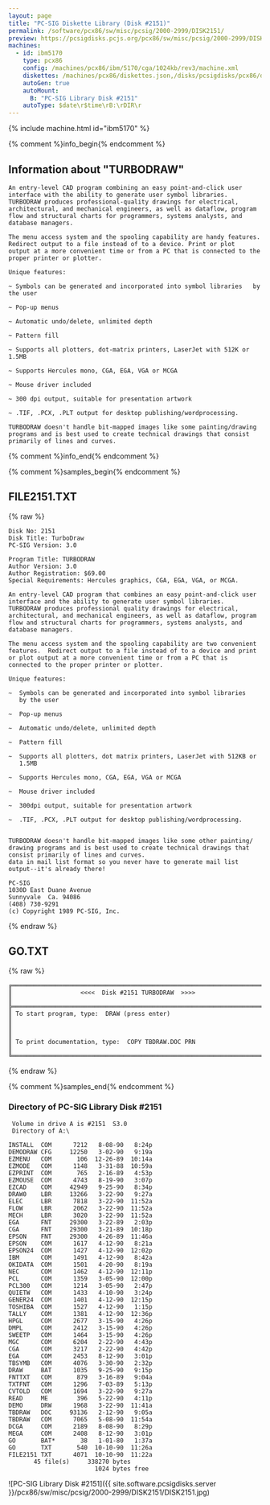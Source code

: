 ```yaml
---
layout: page
title: "PC-SIG Diskette Library (Disk #2151)"
permalink: /software/pcx86/sw/misc/pcsig/2000-2999/DISK2151/
preview: https://pcsigdisks.pcjs.org/pcx86/sw/misc/pcsig/2000-2999/DISK2151/DISK2151.jpg
machines:
  - id: ibm5170
    type: pcx86
    config: /machines/pcx86/ibm/5170/cga/1024kb/rev3/machine.xml
    diskettes: /machines/pcx86/diskettes.json,/disks/pcsigdisks/pcx86/diskettes.json
    autoGen: true
    autoMount:
      B: "PC-SIG Library Disk #2151"
    autoType: $date\r$time\rB:\rDIR\r
---
```


{% include machine.html id="ibm5170" %}

{% comment %}info_begin{% endcomment %}

## Information about "TURBODRAW"

    An entry-level CAD program combining an easy point-and-click user
    interface with the ability to generate user symbol libraries.
    TURBODRAW produces professional-quality drawings for electrical,
    architectural, and mechanical engineers, as well as dataflow, program
    flow and structural charts for programmers, systems analysts, and
    database managers.
    
    The menu access system and the spooling capability are handy features.
    Redirect output to a file instead of to a device. Print or plot
    output at a more convenient time or from a PC that is connected to the
    proper printer or plotter.
    
    Unique features:
    
    ~ Symbols can be generated and incorporated into symbol libraries   by
    the user
    
    ~ Pop-up menus
    
    ~ Automatic undo/delete, unlimited depth
    
    ~ Pattern fill
    
    ~ Supports all plotters, dot-matrix printers, LaserJet with 512K or
    1.5MB
    
    ~ Supports Hercules mono, CGA, EGA, VGA or MCGA
    
    ~ Mouse driver included
    
    ~ 300 dpi output, suitable for presentation artwork
    
    ~ .TIF, .PCX, .PLT output for desktop publishing/wordprocessing.
    
    TURBODRAW doesn't handle bit-mapped images like some painting/drawing
    programs and is best used to create technical drawings that consist
    primarily of lines and curves.
{% comment %}info_end{% endcomment %}

{% comment %}samples_begin{% endcomment %}

## FILE2151.TXT

{% raw %}
```
Disk No: 2151                                                           
Disk Title: TurboDraw                                                   
PC-SIG Version: 3.0                                                     
                                                                        
Program Title: TURBODRAW                                                
Author Version: 3.0                                                     
Author Registration: $69.00                                             
Special Requirements: Hercules graphics, CGA, EGA, VGA, or MCGA.        
                                                                        
An entry-level CAD program that combines an easy point-and-click user   
interface and the ability to generate user symbol libraries.            
TURBODRAW produces professional quality drawings for electrical,        
architectural, and mechanical engineers, as well as dataflow, program   
flow and structural charts for programmers, systems analysts, and       
database managers.                                                      
                                                                        
The menu access system and the spooling capability are two convenient   
features.  Redirect output to a file instead of to a device and print   
or plot output at a more convenient time or from a PC that is           
connected to the proper printer or plotter.                             
                                                                        
Unique features:                                                        
                                                                        
~  Symbols can be generated and incorporated into symbol libraries      
   by the user                                                          
                                                                        
~  Pop-up menus                                                         
                                                                        
~  Automatic undo/delete, unlimited depth                               
                                                                        
~  Pattern fill                                                         
                                                                        
~  Supports all plotters, dot matrix printers, LaserJet with 512KB or   
   1.5MB                                                                
                                                                        
~  Supports Hercules mono, CGA, EGA, VGA or MCGA                        
                                                                        
~  Mouse driver included                                                
                                                                        
~  300dpi output, suitable for presentation artwork                     
                                                                        
~  .TIF, .PCX, .PLT output for desktop publishing/wordprocessing.       
                                                                        
                                                                        
TURBODRAW doesn't handle bit-mapped images like some other painting/    
drawing programs and is best used to create technical drawings that     
consist primarily of lines and curves.                                  
data in mail list format so you never have to generate mail list        
output--it's already there!                                             
                                                                        
PC-SIG                                                                  
1030D East Duane Avenue                                                 
Sunnyvale  Ca. 94086                                                    
(408) 730-9291                                                          
(c) Copyright 1989 PC-SIG, Inc.                                         
```
{% endraw %}

## GO.TXT

{% raw %}
```
╔═════════════════════════════════════════════════════════════════════════╗
║                   <<<<  Disk #2151 TURBODRAW  >>>>                      ║
╠═════════════════════════════════════════════════════════════════════════╣
║ To start program, type:  DRAW (press enter)                             ║
║                                                                         ║
║ To print documentation, type:  COPY TBDRAW.DOC PRN                      ║
╚═════════════════════════════════════════════════════════════════════════╝
```
{% endraw %}

{% comment %}samples_end{% endcomment %}

### Directory of PC-SIG Library Disk #2151

     Volume in drive A is #2151  S3.0
     Directory of A:\

    INSTALL  COM      7212   8-08-90   8:24p
    DEMODRAW CFG     12250   3-02-90   9:19a
    EZMENU   COM       106  12-26-89  10:14a
    EZMODE   COM      1148   3-31-88  10:59a
    EZPRINT  COM       765   2-16-89   4:53p
    EZMOUSE  COM      4743   8-19-90   3:07p
    EZCAD    COM     42949   9-25-90   8:34p
    DRAW0    LBR     13266   3-22-90   9:27a
    ELEC     LBR      7818   3-22-90  11:52a
    FLOW     LBR      2062   3-22-90  11:52a
    MECH     LBR      3020   3-22-90  11:52a
    EGA      FNT     29300   3-22-89   2:03p
    CGA      FNT     29300   3-21-89  10:18p
    EPSON    FNT     29300   4-26-89  11:46a
    EPSON    COM      1617   4-12-90   8:21a
    EPSON24  COM      1427   4-12-90  12:02p
    IBM      COM      1491   4-12-90   8:42a
    OKIDATA  COM      1501   4-20-90   8:19a
    NEC      COM      1462   4-12-90  12:11p
    PCL      COM      1359   3-05-90  12:00p
    PCL300   COM      1214   3-05-90   2:47p
    QUIETW   COM      1433   4-10-90   3:24p
    GENER24  COM      1401   4-12-90  12:15p
    TOSHIBA  COM      1527   4-12-90   1:15p
    TALLY    COM      1381   4-12-90  12:36p
    HPGL     COM      2677   3-15-90   4:26p
    DMPL     COM      2412   3-15-90   4:26p
    SWEETP   COM      1464   3-15-90   4:26p
    MGC      COM      6204   2-22-90   4:43p
    CGA      COM      3217   2-22-90   4:42p
    EGA      COM      2453   8-12-90   3:01p
    TBSYMB   COM      4076   3-30-90   2:32p
    DRAW     BAT      1035   9-25-90   9:15p
    FNTTXT   COM       879   3-16-89   9:04a
    TXTFNT   COM      1296   7-03-89   5:13p
    CVTOLD   COM      1694   3-22-90   9:27a
    READ     ME        396   5-22-90   4:11p
    DEMO     DRW      1968   3-22-90  11:41a
    TBDRAW   DOC     93136   2-12-90   9:05a
    TBDRAW   COM      7065   5-08-90  11:54a
    DCGA     COM      2189   8-08-90   8:29p
    MEGA     COM      2408   8-12-90   3:01p
    GO       BAT*       38   1-01-80   1:37a
    GO       TXT       540  10-10-90  11:26a
    FILE2151 TXT      4071  10-10-90  11:22a
           45 file(s)     338270 bytes
                            1024 bytes free

![PC-SIG Library Disk #2151]({{ site.software.pcsigdisks.server }}/pcx86/sw/misc/pcsig/2000-2999/DISK2151/DISK2151.jpg)
